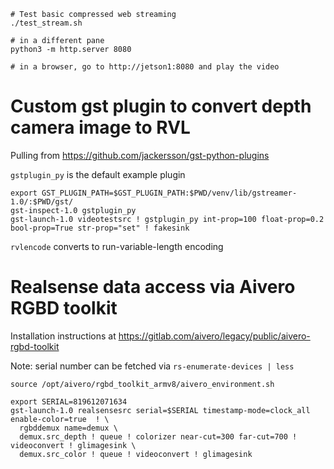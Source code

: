 ```
# Test basic compressed web streaming
./test_stream.sh

# in a different pane
python3 -m http.server 8080

# in a browser, go to http://jetson1:8080 and play the video

```


# Custom gst plugin to convert depth camera image to RVL

Pulling from https://github.com/jackersson/gst-python-plugins

`gstplugin_py` is the default example plugin

```
export GST_PLUGIN_PATH=$GST_PLUGIN_PATH:$PWD/venv/lib/gstreamer-1.0/:$PWD/gst/
gst-inspect-1.0 gstplugin_py
gst-launch-1.0 videotestsrc ! gstplugin_py int-prop=100 float-prop=0.2 bool-prop=True str-prop="set" ! fakesink

```

`rvlencode` converts to run-variable-length encoding


# Realsense data access via Aivero RGBD toolkit
Installation instructions at https://gitlab.com/aivero/legacy/public/aivero-rgbd-toolkit

Note: serial number can be fetched via `rs-enumerate-devices | less`

```
source /opt/aivero/rgbd_toolkit_armv8/aivero_environment.sh 

export SERIAL=819612071634
gst-launch-1.0 realsensesrc serial=$SERIAL timestamp-mode=clock_all enable-color=true  ! \
  rgbddemux name=demux \
  demux.src_depth ! queue ! colorizer near-cut=300 far-cut=700 ! videoconvert ! glimagesink \
  demux.src_color ! queue ! videoconvert ! glimagesink

```


